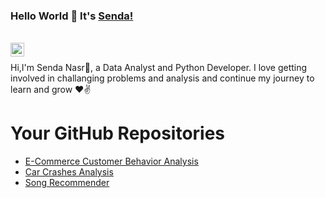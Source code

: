 ### Hello World 👋 It's [Senda!](https://github.com/Senda-Nasr)

<br/>
<a href="https://www.linkedin.com/in/sendanasr/">
<img align="left" alt="Saket Prag" width="22px" src="https://cdn.jsdelivr.net/npm/simple-icons@v3/icons/linkedin.svg" />
</a>
<br />

Hi,I'm Senda Nasr🙌, a Data Analyst and Python Developer. I love getting involved in challanging problems and analysis and continue my journey to learn and grow ❤✌

<html lang="en">
<head>
  <meta charset="UTF-8">
  <meta name="viewport" content="width=device-width, initial-scale=1.0">
  <title>Your GitHub Repositories</title>
</head>
<body>

  <h1>Your GitHub Repositories</h1>

  <!-- Replace "YourUsername" with your GitHub username -->
  <ul>
    <li><a href="https://github.com/Senda-Nasr/E-Commerce-Behavior-Analysis">E-Commerce Customer Behavior Analysis</a></li>
    <li><a href="https://github.com/Senda-Nasr/Car-Crashes-Analysis">Car Crashes Analysis</a></li>
    <li><a href="https://github.com/Senda-Nasr/Song-Recommender">Song Recommender</a></li>
    <!-- Add more repositories as needed -->
  </ul>

</body>
</html>
